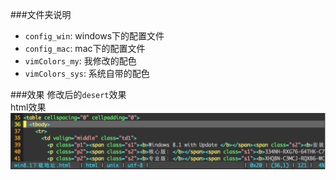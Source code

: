 ###文件夹说明
+ `config_win`: windows下的配置文件
+ `config_mac`: mac下的配置文件
+ `vimColors_my`: 我修改的配色
+ `vimColors_sys`: 系统自带的配色

###效果
修改后的`desert`效果  
html效果
![desert效果][desert_html]

[desert_html]: https://github.com/psvmc/vim-colors/raw/master/images/desert_html.png